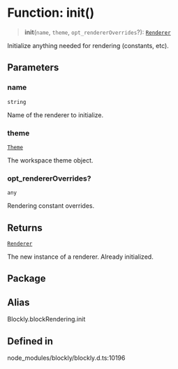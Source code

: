# Function: init()

> **init**(`name`, `theme`, `opt_rendererOverrides`?): [`Renderer`](../classes/Renderer.md)

Initialize anything needed for rendering (constants, etc).

## Parameters

### name

`string`

Name of the renderer to initialize.

### theme

[`Theme`](../../../../classes/Theme.md)

The workspace theme object.

### opt_rendererOverrides?

`any`

Rendering constant overrides.

## Returns

[`Renderer`](../classes/Renderer.md)

The new instance of a renderer.
Already initialized.

## Package

## Alias

Blockly.blockRendering.init

## Defined in

node_modules/blockly/blockly.d.ts:10196
